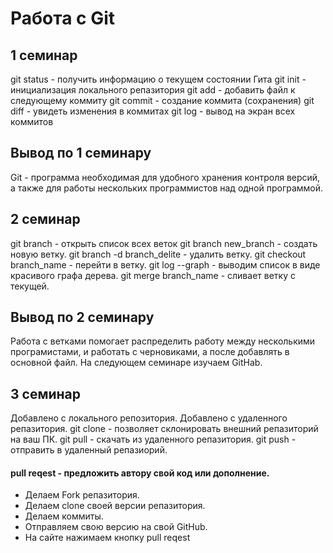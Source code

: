 # Работа с Git
## 1 семинар
git status - получить информацию о текущем состоянии Гита
git init - инициализация локального репазитория
git add - добавить файл к следующему коммиту
git commit - создание коммита (сохранения)
git diff - увидеть изменения в коммитах
git log - вывод на экран всех коммитов
## Вывод по 1 семинару
Git - программа необходимая для удобного хранения контроля версий, а также для работы нескольких программистов над одной программой.
## 2 семинар
git branch - открыть список всех веток
git branch new_branch - создать новую ветку.
git branch -d branch_delite - удалить ветку.
git checkout branch_name - перейти в ветку.
git log --graph - выводим список в виде красивого графа дерева.
git merge branch_name - сливает ветку с текущей.
## Вывод по 2 семинару
Работа с ветками помогает распределить работу между несколькими програмистами, и работать с черновиками, а после добавлять в основной файл.
На следующем семинаре изучаем GitHab. 
## 3 семинар
Добавлено с локального репозитория.
Добавлено с удаленного репазитория.
git clone - позволяет склонировать внешний репазиторий на ваш ПК.
git pull - скачать из удаленного репазитория.
git push - отправить в удаленный репазиорий.
#### pull reqest - предложить автору свой код или дополнение.
* Делаем Fork репазитория. 
* Делаем clone своей версии репазитория.
* Делаем коммиты.
* Отправляем свою версию на свой GitHub.
* На сайте нажимаем кнопку pull reqest